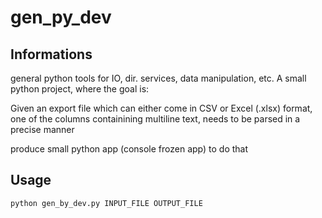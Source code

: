 # gen_py_dev

Informations
------------
general python tools for IO, dir. services, data manipulation, etc. A small python project, where the goal is: 

Given an export file which can either come in CSV or Excel (.xlsx) format,  one of the columns containining multiline text, needs to be parsed in a precise manner

produce small python app (console frozen app) to do that

Usage
----- 
```
python gen_by_dev.py INPUT_FILE OUTPUT_FILE
```
